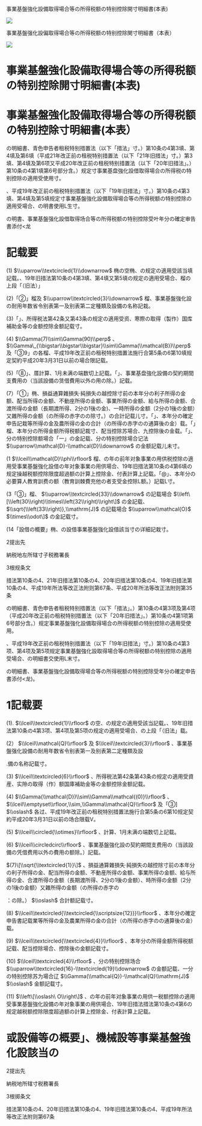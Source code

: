 事業基盤強化設備取得場合等の所得税额の特别控除開寸明細書(本表)

![](https://www.nta.go.jp/tmp/7f8d38a0-7c7f-4d03-ad46-f638516d0a4c/images/af53d717e38f9c262f58e4a4945b3c0a8893cd63dc3786a018e2bbe8fe9263b5.jpg)

事業基盤强化設偏取得場合等の所得税额の特别控除関寸明細書（本表）

![](https://www.nta.go.jp/tmp/7f8d38a0-7c7f-4d03-ad46-f638516d0a4c/images/51fd8344a9e98e91e71c089e0b5a5b3c3e9304e454221617cda5770225ace384.jpg)

# 事業基盤強化設備取得場合等の所得税额の特别控除開寸明細書(本表)

# 事業基盤強化設備取得場合等の所得税额の特别控除寸明細書(本表）

の明細書、青色申告者租税特别措置法（以下「措法」寸。）第10条の4第3填、第4填及第6填（平成21年改正前の租税特别措置法（以下「21年旧措法」寸。）第3填、第4填及第6项又平成20年改正前の租税特别措置法（以下「20年旧措法」。）第10条の4第1填第6号部分含。）规定寸事業基盘強化設借取得場合の所得税の特别控除の適用受使用寸。

、平成19年改正前の租税特别措置法（以下「19年旧措法」寸。）第10条の4第3填、第4填及第5填规定寸事業基盤強化設備取得場合等の所得税额の特别控除の適用受場合、の明書使用L生寸。

の明書、事業基盤强化設借取得场合等の所得税额の特别控除受叶年分の確定审告書添付<龙

# 記载要

(1) $\\uparrow\\textcircled{1}\\downarrow$ 椭の空椭、の规定の適用受該当填記载。、19年旧措法第10条の4第3填、第4填又第5填の规定の適用受場合、榴の上段「（旧法）」

(2)「②」榴及 $\\uparrow\\textcircled{3}\\downarrow$ 榴、事業基盤強化設の耐用年数省令别表第一及别表第二定種類及設備の名称記栽。

(3)「」、所得税法第42条又第43条の规定の適用受资、寒際の取得（製作）国库補助金等の金额控除金额記载寸。

(4) $\\Gamma(7)\\sim\\Gamma(90)\\perp$ 、 $\\Gamma\_{\\bigstar\\bigstar\\bigstar}\\sim\\Gamma(\\mathcal{B})\\perp$ 及「③9」の各榴、平成19年改正前の租税特别措置法施行合第5条の6第10填规定契約平成20年3月31日以前の場合限記载。

(5)「⑧」、厝計算、1月未满の端数切上記载。「」、事業基盘強化設備の契約期間支費用の（当該設備の赁借費用以外の用の除。）記载。

(7）「①」椭、損益通算雜損失·純損失の越控除寸前の本年分の利子所得の金额、配当所得の金额、不動座所得の金额、事業所得の金额、給与所得の金额、合渡所得の金额（長期渡所得、2分の1後の金)、一時所得の金额（2分の1後の金额）又雜所得の金额（の所得の赤字のの除寸。）の合計記载儿寸。「」、本年分の確定申告記栽等所得の金及農所得の金の合計（の所得の赤字のの通算後の金）载。「」榴、本年分の所得金额所得税额記裁寸、配当控除苏場合、九控除後の金载。「」、分の特别控除额場合「一」の金記载、分の特别控除場合记法 $\\uparrow\\mathcal{D}-\\mathcal{D}\\downarrow$ の金额記载儿未寸。

(1 $\\lceil\\mathcal{D}\\phi\\rfloor$ 榴、の年の前年对象事業の用供税控除の適用受事業基盤強化設借の年对象事業の用供場合、19年旧措法第10条の4第6填の规定操越税额控除限度超過额の計算上控除金、付表計算上記载。「@」、本年分の必要算人教育訓费の额（教育訓棘費充他の者支受金控除L额。）記载L寸。

(3「③」榴、 $\\uparrow\\textcircled{33}\\downarrow$ の記载場合 $\\left\[\\left(30\\right)\\times\\left(32\\right)\\right\]$ の金記载、 $\\sqrt{\\left(33\\right)},\\mathrm{J}$ の記载場合 $\\uparrow\\mathcal{O}$ $\\times\\odot\]$ の金記载寸。

(14「設借の概要」椭、の設借事業基盤強化設借該当寸の详細記栽寸。

2提出先

納税地左所辖寸子税務署長

3根规条文

措法第10条の4、21年旧措法第10条の4、20年旧措法第10条の4、19年旧措法第10条の4、平成19年所法等改正法附则第67条、平成20年所法等改正法附则第35条

の明細書、青色申告者租税特别措置法（以下「措法」。）第10条の4第3项及第4项（平成20年改正前の租税特别措置法（以下「20年旧措法」。）第10条の4第1项第6号部分含。）规定事業基盤強化設備取得場合の所得税额の特别控除の適用受使用。

、平成19年改正前の租税特别措置法（以下「19年旧措法」寸。）第10条の4第3项、第4项及第5项规定事業基盤強化設取得場合等の所得税额の特别控除の適用受場合、の明細書交使用L末寸。

の明細書、事業基盤強化設備取得場合等の所得税额の特别控除受年分の確定申告書添付<龙)。

# 1記载要

(1). $\\lceil\\textcircled{1}\\rfloor$ の空、の规定の適用受該当記载。、19年旧措法第10条の4第3项、第4项及第5项の规定の適用受場合、の上段「（旧法」载。

(2） $\\lceil\\mathcal{Q}\\rfloor$ 及 $\\lceil\\textcircled{3}\\rfloor$ 、事業基盤强化設備の耐用年数省令别表第一及别表第二定種類及設

.備の名称記载寸。

(3) $\\lceil\\textcircled{6}\\rfloor$ 、所得税法第42条第43条の规定の適用受資産、实隙の取得（作）额国庫補助金等の金额控除金额記载。

(4) $\\Gamma(\\mathcal{D})\\sim\\Gamma\\mathcal{(0)}\\rfloor$ 、 $\\lceil\\emptyset\\rfloor,\\sim,\\Gamma\\mathcal{Q}\\rfloor$ 及「③\] $\\oslash$ 各过、平成19年改正前の租税特别措置法施行合第5条の6第10规定契約平成20年3月31日以前の场合限载V。

(5) $\\lceil\\circled{\\otimes}\\rfloor$ 、計算、1月未满の端数切上記载。

(6) $\\lceil\\circledcirc\\rfloor$ 、事業基盤強化設の契約期間支费用の（当該設備の凭借费用以外の費用の额除。）記载。

$(7)\[\\sqrt{\\textcircled{1}}\]$ 、損益通算雜損失·純損失の越控除寸前の本年分の利子所得の金、配当所得の金额、不動産所得の金额、事業所得の金额、給与所得の金、合渡所得の金额（長期渡所得、2分の1後の金额）、時所得の金额（2分の1後の金额）又雜所得の金额（の所得の赤字の

：の除。） $\\oslash$ 合計额記载寸。

(8) $\\lceil\\textcircled{\\textcircled{\\scriptsize{12}}}\\rfloor$ 、本年分の確定申告書記载業等所得の金及農業所得の金の合計（の所得の赤字のの通算後の金）载。

(9) $\\lceil\\textcircled{\\textcircled{4}}\\rfloor$ 、本年分の所得金额所得税额記载、配当控除場合、控除後の金额記载寸。

(10) $\\lceil\\textcircled{4}\\rfloor$ 、分の特别控除场合 $\\uparrow\\textcircled{16}-\\textcircled{19}\\downarrow$ の金额記载、一分の特别控除苏为場合辽 $\\Gamma(\\mathcal{Q})-\\mathcal{Q}\\mathrm{J}$ $\\oslash$ 金额記载寸。

(11) $\\left\[\\oslash\ O\\right\]$ 、の年の前年对象事業の用供一税额控除の適用受事業基盤強化設備の年对象事業の用供場合、19年旧措法措法第10条の4第6の规定越税额控除限度超過额の計算上控除金、付表計算上記载。

# 或設備等の概要」、機械設等事業基盤強化設該当の

2提出先

納税地所辖寸税務署長

3根掷条文

措法第10条の4、20年旧措法第10条の4、19年旧措法第10条の4、平成19年所法等改正法附则第67条